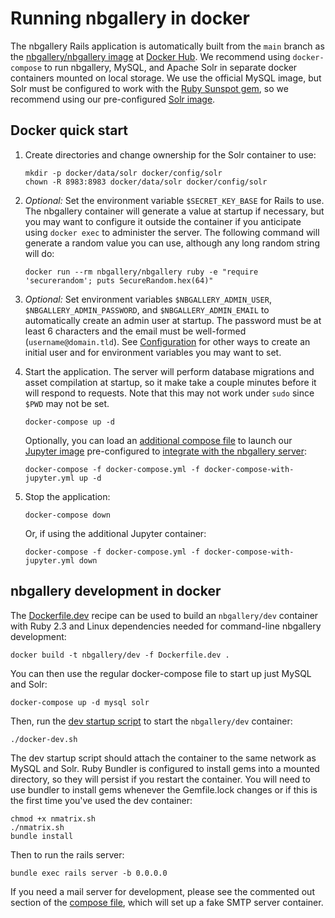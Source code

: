 # Running nbgallery in docker

The nbgallery Rails application is automatically built from the `main` branch as the [nbgallery/nbgallery image](https://hub.docker.com/r/nbgallery/nbgallery/) at [Docker Hub](https://hub.docker.com).  We recommend using `docker-compose` to run nbgallery, MySQL, and Apache Solr in separate docker containers mounted on local storage.  We use the official MySQL image, but Solr must be configured to work with the [Ruby Sunspot gem](https://github.com/sunspot/sunspot), so we recommend using our pre-configured [Solr image](https://github.com/nbgallery/nbgallery-solr).

## Docker quick start

 1. Create directories and change ownership for the Solr container to use:
 
    ```
    mkdir -p docker/data/solr docker/config/solr
    chown -R 8983:8983 docker/data/solr docker/config/solr
    ```
 
 2. *Optional:* Set the environment variable `$SECRET_KEY_BASE` for Rails to use.  The nbgallery container will generate a value at startup if necessary, but you may want to configure it outside the container if you anticipate using `docker exec` to administer the server.  The following command will generate a random value you can use, although any long random string will do:
 
     ```
     docker run --rm nbgallery/nbgallery ruby -e "require 'securerandom'; puts SecureRandom.hex(64)"
     ```

 3. *Optional:* Set environment variables `$NBGALLERY_ADMIN_USER`, `$NBGALLERY_ADMIN_PASSWORD`, and `$NBGALLERY_ADMIN_EMAIL` to automatically create an admin user at startup.  The password must be at least 6 characters and the email must be well-formed (`username@domain.tld`).  See [Configuration](configuration.md) for other ways to create an initial user and for environment variables you may want to set.

 4. Start the application.  The server will perform database migrations and asset compilation at startup, so it make take a couple minutes before it will respond to requests.  Note that this may not work under `sudo` since `$PWD` may not be set.

     ```
     docker-compose up -d
     ```

     Optionally, you can load an [additional compose file](../docker-compose-with-jupyter.yml) to launch our [Jupyter image](https://github.com/nbgallery/docker-images/tree/main/base-notebook) pre-configured to [integrate with the nbgallery server](jupyter_integration.md):

     ```
     docker-compose -f docker-compose.yml -f docker-compose-with-jupyter.yml up -d 
     ```

 5. Stop the application:

     ```
     docker-compose down
     ```

     Or, if using the additional Jupyter container:

     ```
     docker-compose -f docker-compose.yml -f docker-compose-with-jupyter.yml down
     ```

## nbgallery development in docker

The [Dockerfile.dev](../Dockerfile.dev) recipe can be used to build an `nbgallery/dev` container with Ruby 2.3 and Linux dependencies needed for command-line nbgallery development:

```
docker build -t nbgallery/dev -f Dockerfile.dev .
```

You can then use the regular docker-compose file to start up just MySQL and Solr:

```
docker-compose up -d mysql solr
```

Then, run the [dev startup script](../docker-dev.sh) to start the `nbgallery/dev` container:

```
./docker-dev.sh
```

The dev startup script should attach the container to the same network as MySQL and Solr.  Ruby Bundler is configured to install gems into a mounted directory, so they will persist if you restart the container.  You will need to use bundler to install gems whenever the Gemfile.lock changes or if this is the first time you've used the dev container:

```
chmod +x nmatrix.sh
./nmatrix.sh
bundle install
```

Then to run the rails server:

```
bundle exec rails server -b 0.0.0.0
```

If you need a mail server for development, please see the commented out section of the [compose file](../docker-compose.yml), which will set up a fake SMTP server container.
